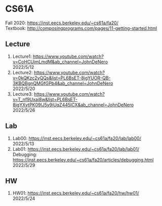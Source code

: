 # CS61A
Fall 2020: https://inst.eecs.berkeley.edu/~cs61a/fa20/  
Textbook: http://composingprograms.com/pages/11-getting-started.html  

## Lecture  
1. Lecture1: https://www.youtube.com/watch?v=CoHCUimLmdM&ab_channel=JohnDeNero  
2022/5/12  
2. Lecture2: https://www.youtube.com/watch?v=0kQKzc2yQQs&list=PL6BsET-8jgYUOR-QB-3KBQBgnQMGfGPb4&ab_channel=JohnDeNero  
2022/5/20  
3. Lecture3: https://www.youtube.com/watch?v=T_nf9Uxai8w&list=PL6BsET-8jgYXytPK09lJ5y9iUqZ445lCX&ab_channel=JohnDeNero  
2022/5/26

## Lab  
1. Lab00: https://inst.eecs.berkeley.edu/~cs61a/fa20/lab/lab00/  
2022/5/13  
2. Lab01: https://inst.eecs.berkeley.edu/~cs61a/fa20/lab/lab01/  
   Debugging: https://inst.eecs.berkeley.edu/~cs61a/fa20/articles/debugging.html  
2022/5/29

## HW  
1. HW01: https://inst.eecs.berkeley.edu/~cs61a/fa20/hw/hw01/  
2022/5/24  
